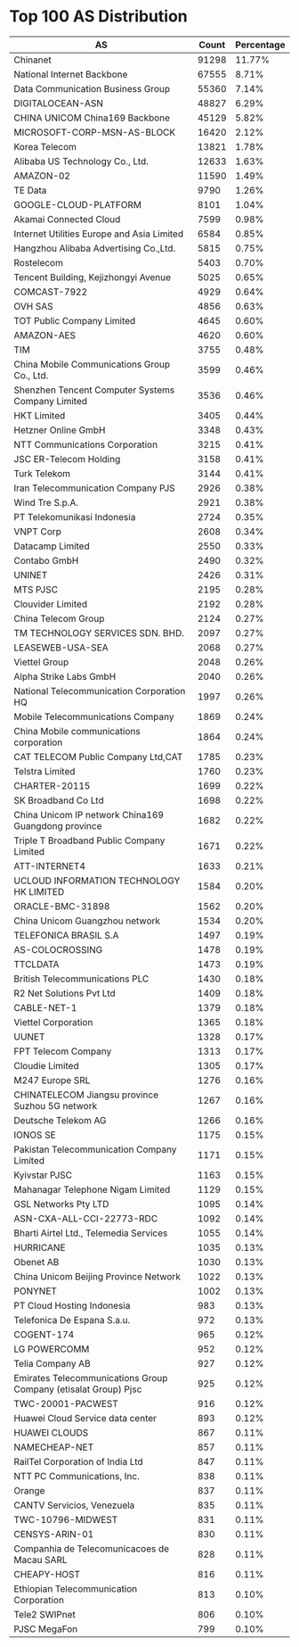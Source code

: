 # Top 100 AS Distribution
| AS | Count | Percentage |
|----|----|----|
| Chinanet | 91298 | 11.77% |
| National Internet Backbone | 67555 | 8.71% |
| Data Communication Business Group | 55360 | 7.14% |
| DIGITALOCEAN-ASN | 48827 | 6.29% |
| CHINA UNICOM China169 Backbone | 45129 | 5.82% |
| MICROSOFT-CORP-MSN-AS-BLOCK | 16420 | 2.12% |
| Korea Telecom | 13821 | 1.78% |
| Alibaba US Technology Co., Ltd. | 12633 | 1.63% |
| AMAZON-02 | 11590 | 1.49% |
| TE Data | 9790 | 1.26% |
| GOOGLE-CLOUD-PLATFORM | 8101 | 1.04% |
| Akamai Connected Cloud | 7599 | 0.98% |
| Internet Utilities Europe and Asia Limited | 6584 | 0.85% |
| Hangzhou Alibaba Advertising Co.,Ltd. | 5815 | 0.75% |
| Rostelecom | 5403 | 0.70% |
| Tencent Building, Kejizhongyi Avenue | 5025 | 0.65% |
| COMCAST-7922 | 4929 | 0.64% |
| OVH SAS | 4856 | 0.63% |
| TOT Public Company Limited | 4645 | 0.60% |
| AMAZON-AES | 4620 | 0.60% |
| TIM | 3755 | 0.48% |
| China Mobile Communications Group Co., Ltd. | 3599 | 0.46% |
| Shenzhen Tencent Computer Systems Company Limited | 3536 | 0.46% |
| HKT Limited | 3405 | 0.44% |
| Hetzner Online GmbH | 3348 | 0.43% |
| NTT Communications Corporation | 3215 | 0.41% |
| JSC ER-Telecom Holding | 3158 | 0.41% |
| Turk Telekom | 3144 | 0.41% |
| Iran Telecommunication Company PJS | 2926 | 0.38% |
| Wind Tre S.p.A. | 2921 | 0.38% |
| PT Telekomunikasi Indonesia | 2724 | 0.35% |
| VNPT Corp | 2608 | 0.34% |
| Datacamp Limited | 2550 | 0.33% |
| Contabo GmbH | 2490 | 0.32% |
| UNINET | 2426 | 0.31% |
| MTS PJSC | 2195 | 0.28% |
| Clouvider Limited | 2192 | 0.28% |
| China Telecom Group | 2124 | 0.27% |
| TM TECHNOLOGY SERVICES SDN. BHD. | 2097 | 0.27% |
| LEASEWEB-USA-SEA | 2068 | 0.27% |
| Viettel Group | 2048 | 0.26% |
| Alpha Strike Labs GmbH | 2040 | 0.26% |
| National Telecommunication Corporation HQ | 1997 | 0.26% |
| Mobile Telecommunications Company | 1869 | 0.24% |
| China Mobile communications corporation | 1864 | 0.24% |
| CAT TELECOM Public Company Ltd,CAT | 1785 | 0.23% |
| Telstra Limited | 1760 | 0.23% |
| CHARTER-20115 | 1699 | 0.22% |
| SK Broadband Co Ltd | 1698 | 0.22% |
| China Unicom IP network China169 Guangdong province | 1682 | 0.22% |
| Triple T Broadband Public Company Limited | 1671 | 0.22% |
| ATT-INTERNET4 | 1633 | 0.21% |
| UCLOUD INFORMATION TECHNOLOGY HK LIMITED | 1584 | 0.20% |
| ORACLE-BMC-31898 | 1562 | 0.20% |
| China Unicom Guangzhou network | 1534 | 0.20% |
| TELEFONICA BRASIL S.A | 1497 | 0.19% |
| AS-COLOCROSSING | 1478 | 0.19% |
| TTCLDATA | 1473 | 0.19% |
| British Telecommunications PLC | 1430 | 0.18% |
| R2 Net Solutions Pvt Ltd | 1409 | 0.18% |
| CABLE-NET-1 | 1379 | 0.18% |
| Viettel Corporation | 1365 | 0.18% |
| UUNET | 1328 | 0.17% |
| FPT Telecom Company | 1313 | 0.17% |
| Cloudie Limited | 1305 | 0.17% |
| M247 Europe SRL | 1276 | 0.16% |
| CHINATELECOM Jiangsu province Suzhou 5G network | 1267 | 0.16% |
| Deutsche Telekom AG | 1266 | 0.16% |
| IONOS SE | 1175 | 0.15% |
| Pakistan Telecommunication Company Limited | 1171 | 0.15% |
| Kyivstar PJSC | 1163 | 0.15% |
| Mahanagar Telephone Nigam Limited | 1129 | 0.15% |
| GSL Networks Pty LTD | 1095 | 0.14% |
| ASN-CXA-ALL-CCI-22773-RDC | 1092 | 0.14% |
| Bharti Airtel Ltd., Telemedia Services | 1055 | 0.14% |
| HURRICANE | 1035 | 0.13% |
| Obenet AB | 1030 | 0.13% |
| China Unicom Beijing Province Network | 1022 | 0.13% |
| PONYNET | 1002 | 0.13% |
| PT Cloud Hosting Indonesia | 983 | 0.13% |
| Telefonica De Espana S.a.u. | 972 | 0.13% |
| COGENT-174 | 965 | 0.12% |
| LG POWERCOMM | 952 | 0.12% |
| Telia Company AB | 927 | 0.12% |
| Emirates Telecommunications Group Company (etisalat Group) Pjsc | 925 | 0.12% |
| TWC-20001-PACWEST | 916 | 0.12% |
| Huawei Cloud Service data center | 893 | 0.12% |
| HUAWEI CLOUDS | 867 | 0.11% |
| NAMECHEAP-NET | 857 | 0.11% |
| RailTel Corporation of India Ltd | 847 | 0.11% |
| NTT PC Communications, Inc. | 838 | 0.11% |
| Orange | 837 | 0.11% |
| CANTV Servicios, Venezuela | 835 | 0.11% |
| TWC-10796-MIDWEST | 831 | 0.11% |
| CENSYS-ARIN-01 | 830 | 0.11% |
| Companhia de Telecomunicacoes de Macau SARL | 828 | 0.11% |
| CHEAPY-HOST | 816 | 0.11% |
| Ethiopian Telecommunication Corporation | 813 | 0.10% |
| Tele2 SWIPnet | 806 | 0.10% |
| PJSC MegaFon | 799 | 0.10% |
